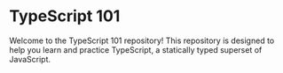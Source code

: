 # TypeScript 101

Welcome to the TypeScript 101 repository! This repository is designed to help you learn and practice TypeScript, a statically typed superset of JavaScript.
